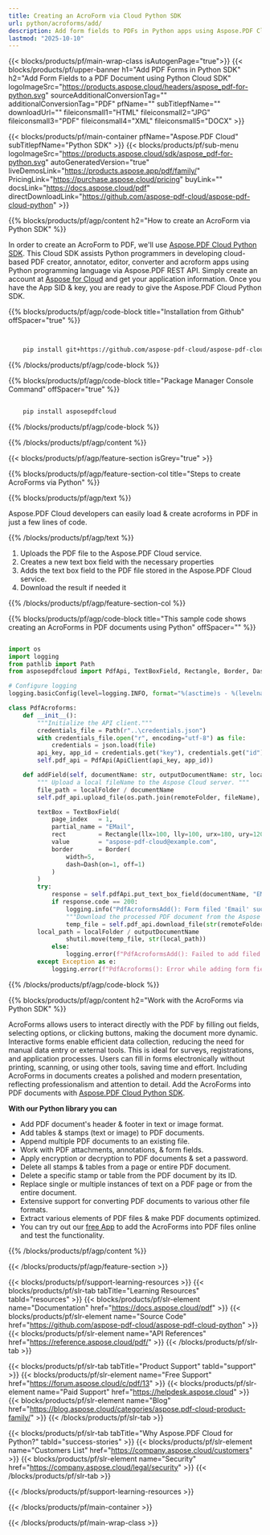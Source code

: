 ```yaml
---
title: Creating an AcroForm via Cloud Python SDK
url: python/acroforms/add/
description: Add form fields to PDFs in Python apps using Aspose.PDF Cloud SDK. Simplify interactive form creation.
lastmod: "2025-10-10"
---
```


{{< blocks/products/pf/main-wrap-class isAutogenPage="true">}}
{{< blocks/products/pf/upper-banner h1="Add PDF Forms in Python SDK" h2="Add Form Fields to a PDF Document using Python Cloud SDK" logoImageSrc="https://products.aspose.cloud/headers/aspose_pdf-for-python.svg" sourceAdditionalConversionTag="" additionalConversionTag="PDF" pfName="" subTitlepfName="" downloadUrl="" fileiconsmall1="HTML" fileiconsmall2="JPG" fileiconsmall3="PDF" fileiconsmall4="XML" fileiconsmall5="DOCX" >}}

{{< blocks/products/pf/main-container pfName="Aspose.PDF Cloud" subTitlepfName="Python SDK" >}}
{{< blocks/products/pf/sub-menu logoImageSrc="https://products.aspose.cloud/sdk/aspose_pdf-for-python.svg"
autoGeneratedVersion="true"
liveDemosLink="https://products.aspose.app/pdf/family/" PricingLink="https://purchase.aspose.cloud/pricing" buyLink="" docsLink="https://docs.aspose.cloud/pdf"  directDownloadLink="https://github.com/aspose-pdf-cloud/aspose-pdf-cloud-python" >}}

{{% blocks/products/pf/agp/content h2="How to create an AcroForm via Python SDK" %}}

In order to create an AcroForm to PDF, we'll use
[Aspose.PDF Cloud Python SDK](https://products.aspose.cloud/pdf/python/). This Cloud SDK assists Python programmers in developing cloud-based PDF creator, annotator, editor, converter and acroform apps using Python programming language via Aspose.PDF REST API. Simply create an account at [Aspose for Cloud](https://dashboard.aspose.cloud/#/apps) and get your application information. Once you have the App SID & key, you are ready to give the Aspose.PDF Cloud Python SDK.

{{% blocks/products/pf/agp/code-block title="Installation from Github" offSpacer="true" %}}

```bash

     
    pip install git+https://github.com/aspose-pdf-cloud/aspose-pdf-cloud-python.git


```

{{% /blocks/products/pf/agp/code-block %}}

{{% blocks/products/pf/agp/code-block title="Package Manager Console Command" offSpacer="true" %}}

```bash
     
    pip install asposepdfcloud

```

{{% /blocks/products/pf/agp/code-block %}}

{{% /blocks/products/pf/agp/content %}}

{{< blocks/products/pf/agp/feature-section isGrey="true" >}}

{{% blocks/products/pf/agp/feature-section-col title="Steps to create AcroForms via Python" %}}

{{% blocks/products/pf/agp/text %}}

Aspose.PDF Cloud developers can easily load & create acroforms in PDF in just a few lines of code.

{{% /blocks/products/pf/agp/text %}}

1. Uploads the PDF file to the Aspose.PDF Cloud service.
1. Creates a new text box field with the necessary properties
1. Adds the text box field to the PDF file stored in the Aspose.PDF Cloud service.
1. Download the result if needed it

{{% /blocks/products/pf/agp/feature-section-col %}}


{{% blocks/products/pf/agp/code-block title="This sample code shows creating an AcroForms in PDF documents using Python" offSpacer="" %}}

```python

import os
import logging
from pathlib import Path
from asposepdfcloud import PdfApi, TextBoxField, Rectangle, Border, Dash

# Configure logging
logging.basicConfig(level=logging.INFO, format="%(asctime)s - %(levelname)s - %(message)s")

class PdfAcroforms:
    def __init__():
        """Initialize the API client."""
        credentials_file = Path(r"..\credentials.json")
        with credentials_file.open("r", encoding="utf-8") as file:
            credentials = json.load(file)
        api_key, app_id = credentials.get("key"), credentials.get("id")
        self.pdf_api = PdfApi(ApiClient(api_key, app_id))

    def addField(self, documentName: str, outputDocumentName: str, localFolder: Path, remoteFolder: str):
        """ Upload a local fileName to the Aspose Cloud server. """
        file_path = localFolder / documentName
        self.pdf_api.upload_file(os.path.join(remoteFolder, fileName), file_path)

        textBox = TextBoxField(
            page_index   = 1,
            partial_name = "EMail",
            rect         = Rectangle(llx=100, lly=100, urx=180, ury=120),
            value        = "aspose-pdf-cloud@example.com",
            border       = Border(
                width=5,
                dash=Dash(on=1, off=1)
            )
        )
        try:
            response = self.pdfApi.put_text_box_field(documentName, "EMail", textBox, folder=remoteFolder)
            if response.code == 200:
                logging.info("PdfAcroformsAdd(): Form filed 'Email' successfully added to the page #1.")
                """Download the processed PDF document from the Aspose Cloud server."""
                temp_file = self.pdf_api.download_file(str(remoteFolder) + '/' + documentName)
		local_path = localFolder / outputDocumentName
                shutil.move(temp_file, str(local_path))
            else:
                logging.error(f"PdfAcroformsAdd(): Failed to add filed 'Email' to the page #1. Response code: {response.code}")
        except Exception as e:
            logging.error(f"PdfAcroforms(): Error while adding form field: {e}")
```

{{% /blocks/products/pf/agp/code-block %}}

{{% blocks/products/pf/agp/content h2="Work with the AcroForms via Python SDK" %}}

AcroForms allows users to interact directly with the PDF by filling out fields, selecting options, or clicking buttons, making the document more dynamic. Interactive forms enable efficient data collection, reducing the need for manual data entry or external tools. This is ideal for surveys, registrations, and application processes. Users can fill in forms electronically without printing, scanning, or using other tools, saving time and effort. Including AcroForms in documents creates a polished and modern presentation, reflecting professionalism and attention to detail.
Add the AcroForms into PDF documents with [Aspose.PDF Cloud Python SDK](https://products.aspose.cloud/pdf/python/).

**With our Python library you can**

+ Add PDF document's header & footer in text or image format.
+ Add tables & stamps (text or image) to PDF documents.
+ Append multiple PDF documents to an existing file.
+ Work with PDF attachments, annotations, & form fields.
+ Apply encryption or decryption to PDF documents & set a password.
+ Delete all stamps & tables from a page or entire PDF document.
+ Delete a specific stamp or table from the PDF document by its ID.
+ Replace single or multiple instances of text on a PDF page or from the entire document.
+ Extensive support for converting PDF documents to various other file formats.
+ Extract various elements of PDF files & make PDF documents optimized.
+ You can try out our [free App](https://products.aspose.app/pdf/xfa) to add the AcroForms into PDF files online and test the functionality.

{{% /blocks/products/pf/agp/content %}}

{{< /blocks/products/pf/agp/feature-section >}}

{{< blocks/products/pf/support-learning-resources >}}
{{< blocks/products/pf/slr-tab tabTitle="Learning Resources" tabId="resources" >}}
{{< blocks/products/pf/slr-element name="Documentation" href="https://docs.aspose.cloud/pdf" >}}
{{< blocks/products/pf/slr-element name="Source Code" href="https://github.com/aspose-pdf-cloud/aspose-pdf-cloud-python" >}}
{{< blocks/products/pf/slr-element name="API References" href="https://reference.aspose.cloud/pdf/" >}}
{{< /blocks/products/pf/slr-tab >}}

{{< blocks/products/pf/slr-tab tabTitle="Product Support" tabId="support" >}}
{{< blocks/products/pf/slr-element name="Free Support" href="https://forum.aspose.cloud/c/pdf/13" >}}
{{< blocks/products/pf/slr-element name="Paid Support" href="https://helpdesk.aspose.cloud" >}}
{{< blocks/products/pf/slr-element name="Blog" href="https://blog.aspose.cloud/categories/aspose.pdf-cloud-product-family/" >}}
{{< /blocks/products/pf/slr-tab >}}

{{< blocks/products/pf/slr-tab tabTitle="Why Aspose.PDF Cloud for Python?" tabId="success-stories" >}}
{{< blocks/products/pf/slr-element name="Customers List" href="https://company.aspose.cloud/customers" >}}
{{< blocks/products/pf/slr-element name="Security" href="https://company.aspose.cloud/legal/security" >}}
{{< /blocks/products/pf/slr-tab >}}

{{< /blocks/products/pf/support-learning-resources >}}

<!-- aboutfile Ends -->

{{< /blocks/products/pf/main-container >}}

{{< /blocks/products/pf/main-wrap-class >}}


